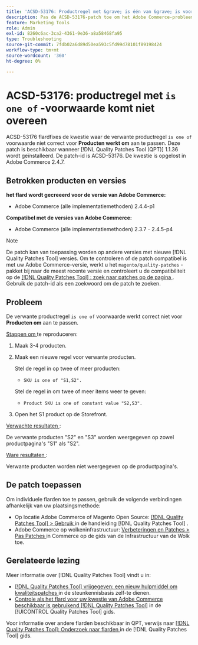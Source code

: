 ```yaml
---
title: 'ACSD-53176: Productregel met &grave; is één van &grave; is voorwaarde één van &grave; niet aanpassen'
description: Pas de ACSD-53176-patch toe om het Adobe Commerce-probleem op te lossen, waarbij de gerelateerde productregel 'één van' niet correct werkt voor 'Producten afstemmen'.
feature: Marketing Tools
role: Admin
exl-id: 8260c6ac-3ca2-4361-9e36-a8a58468fa95
type: Troubleshooting
source-git-commit: 7fdb02a6d89d50ea593c5fd99d78101f89198424
workflow-type: tm+mt
source-wordcount: '360'
ht-degree: 0%

---
```


# ACSD-53176: productregel met `is one of` -voorwaarde komt niet overeen

ACSD-53176 flardfixes de kwestie waar de verwante productregel `is one of` voorwaarde niet correct voor **Producten werkt om** aan te passen. Deze patch is beschikbaar wanneer [!DNL Quality Patches Tool (QPT)] 1.1.36 wordt geïnstalleerd. De patch-id is ACSD-53176. De kwestie is opgelost in Adobe Commerce 2.4.7.

## Betrokken producten en versies

**het flard wordt gecreeerd voor de versie van Adobe Commerce:**

* Adobe Commerce (alle implementatiemethoden) 2.4.4-p1

**Compatibel met de versies van Adobe Commerce:**

* Adobe Commerce (alle implementatiemethoden) 2.3.7 - 2.4.5-p4

>[!NOTE]
>
>De patch kan van toepassing worden op andere versies met nieuwe [!DNL Quality Patches Tool] versies. Om te controleren of de patch compatibel is met uw Adobe Commerce-versie, werkt u het `magento/quality-patches` -pakket bij naar de meest recente versie en controleert u de compatibiliteit op de [[!DNL Quality Patches Tool] : zoek naar patches op de pagina ](https://experienceleague.adobe.com/tools/commerce-quality-patches/index.html?lang=nl-NL) . Gebruik de patch-id als een zoekwoord om de patch te zoeken.

## Probleem

De verwante productregel `is one of` voorwaarde werkt correct niet voor **Producten om** aan te passen.

<u> Stappen om </u> te reproduceren:

1. Maak 3-4 producten.
1. Maak een nieuwe regel voor verwante producten.

   Stel de regel in op twee of meer producten:
   * `SKU is one of "S1,S2".`

   Stel de regel in om twee of meer items weer te geven:
   * `Product SKU is one of constant value "S2,S3".`

1. Open het S1 product op de Storefront.

<u> Verwachte resultaten </u>:

De verwante producten &quot;S2&quot; en &quot;S3&quot; worden weergegeven op zowel productpagina&#39;s &quot;S1&quot; als &quot;S2&quot;.

<u> Ware resultaten </u>:

Verwante producten worden niet weergegeven op de productpagina&#39;s.

## De patch toepassen

Om individuele flarden toe te passen, gebruik de volgende verbindingen afhankelijk van uw plaatsingsmethode:

* Op locatie Adobe Commerce of Magento Open Source: [[!DNL Quality Patches Tool] > Gebruik ](/help/tools/quality-patches-tool/usage.md) in de handleiding [!DNL Quality Patches Tool] .
* Adobe Commerce op wolkeninfrastructuur: [ Verbeteringen en Patches > Pas Patches ](https://experienceleague.adobe.com/docs/commerce-cloud-service/user-guide/develop/upgrade/apply-patches.html?lang=nl-NL) in Commerce op de gids van de Infrastructuur van de Wolk toe.

## Gerelateerde lezing

Meer informatie over [!DNL Quality Patches Tool] vindt u in:

* [[!DNL Quality Patches Tool]  vrijgegeven: een nieuw hulpmiddel om kwaliteitspatches ](https://experienceleague.adobe.com/nl/docs/commerce-operations/tools/quality-patches-tool/quality-patches-tool-to-self-serve-quality-patches) in de steunkennisbasis zelf-te dienen.
* [ Controle als het flard voor uw kwestie van Adobe Commerce beschikbaar is gebruikend  [!DNL Quality Patches Tool]](/help/tools/quality-patches-tool/patches-available-in-qpt/check-patch-for-magento-issue-with-magento-quality-patches.md) in de [!UICONTROL Quality Patches Tool] gids.


Voor informatie over andere flarden beschikbaar in QPT, verwijs naar [[!DNL Quality Patches Tool]: Onderzoek naar flarden ](https://experienceleague.adobe.com/tools/commerce-quality-patches/index.html?lang=nl-NL) in de [!DNL Quality Patches Tool] gids.
